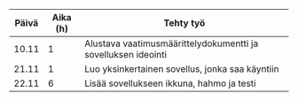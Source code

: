 Päivä   | Aika (h)| Tehty työ   
--- | --- | ---   
10.11 | 1 | Alustava vaatimusmäärittelydokumentti ja sovelluksen ideointi
21.11 | 1 | Luo yksinkertainen sovellus, jonka saa käyntiin
22.11 | 6 | Lisää sovellukseen ikkuna, hahmo ja testi

